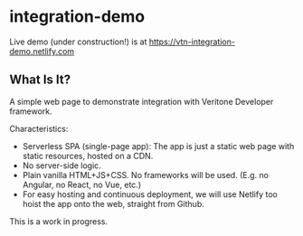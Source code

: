 # integration-demo

Live demo (under construction!) is at https://vtn-integration-demo.netlify.com

## What Is It?
A simple web page to demonstrate integration with Veritone Developer framework.

Characteristics:
* Serverless SPA (single-page app): The app is just a static web page with static resources, hosted on a CDN. 
* No server-side logic. 
* Plain vanilla HTML+JS+CSS. No frameworks will be used. (E.g. no Angular, no React, no Vue, etc.)
* For easy hosting and continuous deployment, we will use Netlify too hoist the app onto the web, straight from Github.

This is a work in progress.

